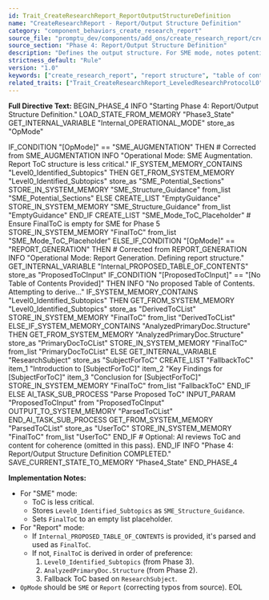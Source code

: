 ```yaml
---
id: Trait_CreateResearchReport_ReportOutputStructureDefinition
name: "CreateResearchReport - Report/Output Structure Definition"
category: "component_behaviors_create_research_report"
source_file: "promptu_dev/components/add_ons/create_research_report/create_research_report.txt"
source_section: "Phase 4: Report/Output Structure Definition"
description: "Defines the output structure. For SME mode, notes potential sections from L0 subtopics. For Report mode, uses user's ProposedToCInput, or derives ToC from L0 subtopics, primary doc structure, or a fallback ToC."
strictness_default: "Rule"
version: "1.0"
keywords: ["create_research_report", "report structure", "table of contents", "sme structure", "output definition"]
related_traits: ["Trait_CreateResearchReport_LeveledResearchProtocolL0"]
---
```

**Full Directive Text:**
BEGIN_PHASE_4
  INFO "Starting Phase 4: Report/Output Structure Definition."
  LOAD_STATE_FROM_MEMORY "Phase3_State"
  GET_INTERNAL_VARIABLE "Internal_OPERATIONAL_MODE" store_as "OpMode"

  IF_CONDITION "[OpMode]" == "SME_AUGMENTATION" THEN # Corrected from SME_AUGMENTATION
    INFO "Operational Mode: SME Augmentation. Report ToC structure is less critical."
    IF_SYSTEM_MEMORY_CONTAINS "Level0_Identified_Subtopics" THEN
      GET_FROM_SYSTEM_MEMORY "Level0_Identified_Subtopics" store_as "SME_Potential_Sections"
      STORE_IN_SYSTEM_MEMORY "SME_Structure_Guidance" from_list "SME_Potential_Sections"
    ELSE
      CREATE_LIST "EmptyGuidance"
      STORE_IN_SYSTEM_MEMORY "SME_Structure_Guidance" from_list "EmptyGuidance"
    END_IF
    CREATE_LIST "SME_Mode_ToC_Placeholder" # Ensure FinalToC is empty for SME for Phase 5
    STORE_IN_SYSTEM_MEMORY "FinalToC" from_list "SME_Mode_ToC_Placeholder"
  ELSE_IF_CONDITION "[OpMode]" == "REPORT_GENERATION" THEN # Corrected from REPORT_GENERATION
    INFO "Operational Mode: Report Generation. Defining report structure."
    GET_INTERNAL_VARIABLE "Internal_PROPOSED_TABLE_OF_CONTENTS" store_as "ProposedToCInput"
    IF_CONDITION "[ProposedToCInput]" == "[No Table of Contents Provided]" THEN
      INFO "No proposed Table of Contents. Attempting to derive..."
      IF_SYSTEM_MEMORY_CONTAINS "Level0_Identified_Subtopics" THEN
        GET_FROM_SYSTEM_MEMORY "Level0_Identified_Subtopics" store_as "DerivedToCList"
        STORE_IN_SYSTEM_MEMORY "FinalToC" from_list "DerivedToCList"
      ELSE_IF_SYSTEM_MEMORY_CONTAINS "AnalyzedPrimaryDoc.Structure" THEN
        GET_FROM_SYSTEM_MEMORY "AnalyzedPrimaryDoc.Structure" store_as "PrimaryDocToCList"
        STORE_IN_SYSTEM_MEMORY "FinalToC" from_list "PrimaryDocToCList"
      ELSE
        GET_INTERNAL_VARIABLE "ResearchSubject" store_as "SubjectForToC"
        CREATE_LIST "FallbackToC" item_1 "Introduction to [SubjectForToC]" item_2 "Key Findings for [SubjectForToC]" item_3 "Conclusion for [SubjectForToC]"
        STORE_IN_SYSTEM_MEMORY "FinalToC" from_list "FallbackToC"
      END_IF
    ELSE
      AI_TASK_SUB_PROCESS "Parse Proposed ToC"
        INPUT_PARAM "ProposedToCInput" from "ProposedToCInput"
        OUTPUT_TO_SYSTEM_MEMORY "ParsedToCList"
      END_AI_TASK_SUB_PROCESS
      GET_FROM_SYSTEM_MEMORY "ParsedToCList" store_as "UserToC"
      STORE_IN_SYSTEM_MEMORY "FinalToC" from_list "UserToC"
    END_IF
    # Optional: AI reviews ToC and content for coherence (omitted in this pass).
  END_IF
  INFO "Phase 4: Report/Output Structure Definition COMPLETED."
  SAVE_CURRENT_STATE_TO_MEMORY "Phase4_State"
END_PHASE_4

**Implementation Notes:**
- For "SME" mode:
    - ToC is less critical.
    - Stores `Level0_Identified_Subtopics` as `SME_Structure_Guidance`.
    - Sets `FinalToC` to an empty list placeholder.
- For "Report" mode:
    - If `Internal_PROPOSED_TABLE_OF_CONTENTS` is provided, it's parsed and used as `FinalToC`.
    - If not, `FinalToC` is derived in order of preference:
        1. `Level0_Identified_Subtopics` (from Phase 3).
        2. `AnalyzedPrimaryDoc.Structure` (from Phase 2).
        3. Fallback ToC based on `ResearchSubject`.
- `OpMode` should be `SME` or `Report` (correcting typos from source).
EOL
